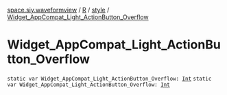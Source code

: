 [space.siy.waveformview](../../index.md) / [R](../index.md) / [style](index.md) / [Widget_AppCompat_Light_ActionButton_Overflow](./-widget_-app-compat_-light_-action-button_-overflow.md)

# Widget_AppCompat_Light_ActionButton_Overflow

`static var Widget_AppCompat_Light_ActionButton_Overflow: `[`Int`](https://kotlinlang.org/api/latest/jvm/stdlib/kotlin/-int/index.html)
`static var Widget_AppCompat_Light_ActionButton_Overflow: `[`Int`](https://kotlinlang.org/api/latest/jvm/stdlib/kotlin/-int/index.html)